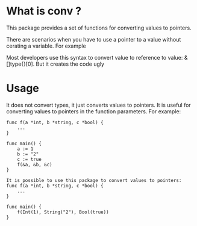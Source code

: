 # What is conv ? 
This package provides a set of functions for converting values to pointers.

There are scenarios when you have to use a pointer to a value without cerating a variable. For example





Most developers use this syntax to convert value to reference to value:
&[]type{}[0].
But it creates the code ugly


# Usage
It does not convert types, it just converts values to pointers.
It is useful for converting values to pointers in the function parameters.
For example:

```
func f(a *int, b *string, c *bool) {
	...
}

func main() {
	a := 1
	b := "2"
	c := true
	f(&a, &b, &c)
}

It is possible to use this package to convert values to pointers:
func f(a *int, b *string, c *bool) {
	...
}

func main() {
	f(Int(1), String("2"), Bool(true))
}

```